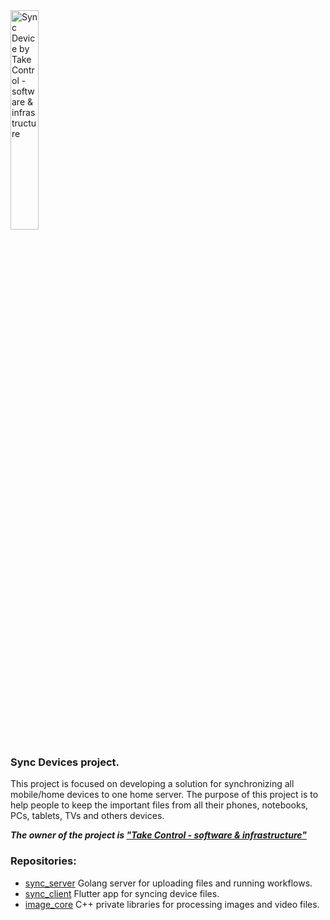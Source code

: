 <picture>
    <source srcset="https://takecontrolsoft.eu/wp-content/uploads/2023/11/TakeControlTransparentGreenLogo-1.png" alt="Sync Device by Take Control - software & infrastructure">
    <img src="https://takecontrolsoft.eu/wp-content/uploads/2023/11/TakeControlTransparentGreenLogo-1.png" alt="Sync Device by Take Control - software & infrastructure" width="30%">
</picture>

### Sync Devices project.
This project is focused on developing a solution for synchronizing all mobile/home devices to one home server.
The purpose of this project is to help people to keep the important files from all their phones, notebooks, PCs, tablets, TVs and others devices.

**_The owner of the project is **["Take Control - software & infrastructure"](https://takecontrolsoft.eu/)**_**

### Repositories:

- [sync_server](https://github.com/takecontrolsoft/sync_server) Golang server for uploading files and running workflows.
- [sync_client](https://github.com/takecontrolsoft/sync_client) Flutter app for syncing device files.
- [image_core](https://github.com/takecontrolsoft/image_core) C++ private libraries for processing images and video files.
